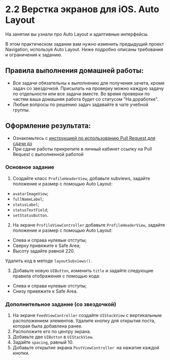 # 2.2 Верстка экранов для iOS. Auto Layout

На занятии вы узнали про Auto Layout и адаптивные интерфейсы.

В этом практическом задании вам нужно изменить предыдущий проект Navigation, используя Auto Layout. Ниже подробно описаны требования и ограничения к заданию.

## Правила выполнения домашней работы:

* Все задачи обязательны к выполнению для получения зачета, кроме задач со звездочкой. Присылать на проверку можно каждую задачу по отдельности или все задачи вместе. Во время проверки по частям ваша домашняя работа будет со статусом "На доработке".
* Любые вопросы по решению задач задавайте в чате учебной группы.

## Оформление результата:

* Ознакомьтесь с [инструкцией по использованию Pull Request для сдачи дз](https://github.com/netology-code/iosui-homeworks/blob/iosui-8/Pull%20requests'%20guideline.md)
* При сдаче работы прикрепите в личный кабинет ссылку на Pull Request с выполненной работой

### Основное задание

1. Создайте класс `ProfileHeaderView`, добавьте subviews, задайте положение и размер с помощью Auto Layout:
- `avatarImageView`;
- `fullNameLabel`;
- `statusLabel`;
- `statusTextField`;
- `setStatusButton`.

2. На экране `ProfileViewController` добавьте `ProfileHeaderView`, задайте положение и размер с помощью Auto Layout:
- Слева и справа нулевые отступы;
- Сверху привяжите к Safe Area;
- Высоту задайте равной 220.

Удалить код в методе `layoutSubviews()`.

3. Добавьте новую `UIButton`, изменить `title` и задайте следующие правила отображения с помощью кода:
- Слева и справа нулевые отступы;
- Снизу привяжите к Safe Area.

### Дополнительное задание (со звездочкой)
1. На экране `FeedViewController` создайте `UIStackView` с вертикальным расположением элементов. Удалите кнопку для открытия поста, которая была добавлена ранее.
2. Расположите его по центру экрана.
2. Добавьте две `UIButton` в `UIStackView`.
3. Задайте `spacing`, равный 10.
4. Добавьте открытие экрана `PostViewController `на нажатие каждой кнопки.
